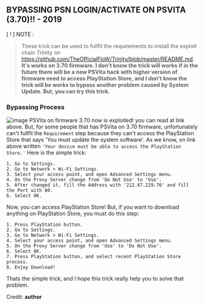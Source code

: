 ## BYPASSING PSN LOGIN/ACTIVATE ON PSVITA (3.70)!! - 2019
[ ! ] NOTE :
> These trick can be used to fullfil the requirements to install the exploit chain Trinity on https://github.com/TheOfficialFloW/Trinity/blob/master/README.md. **It's works on 3.70 firmware. I don't know the trick will works if in the future there will be a new PSVita hack with higher version of firmware need to access PlayStation Store, and I don't know the trick will be works to bypass another problem caused by System Update. But, you can try this trick.**

### Bypassing Process
![image](https://www.handheldplayers.com/wp-content/uploads/2019/07/ps-vita-system-update-3.71-201907232.jpg)
PSVita on firmware 3.70 now is exploited! you can read at link above. But, for some people that has PSVita on 3.70 firmware, unfortunately can't fullfil the `Requirement` step because they can't access the PlayStation Store that says 'You must update the system software'.
As we know, on link above written `'Your device must be able to access the PlayStation Store.'`
Here is the simple trick:
```
1. Go to Settings.
2. Go to Network > Wi-Fi Settings.
3. Select your access point, and open Advanced Settings menu.
4. On the Proxy Server change from 'Do Not Use' to 'Use'.
5. After changed it, fill the Address with '212.47.229.76' and fill the Port with 80.
6. Select OK.
```
Now, you can access PlayStation Store!
But, if you want to download anything on PlayStation Store, you must do this step:
```
1. Press PlayStation button.
2. Go to Settings.
3. Go to Network > Wi-Fi Settings.
4. Select your access point, and open Advanced Settings menu.
5. On the Proxy Server change from 'Use' to 'Do Not Use'.
6. Select OK.
7. Press PlayStation button, and select recent PlayStation Store process.
8. Enjoy Download!
```

Thats the simple trick, and I hope this trick really help you to solve that problem.

Credit: **author**
